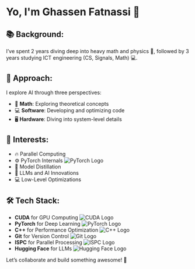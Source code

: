 # Yo, I'm Ghassen Fatnassi 👋  

## 📚 Background:
I’ve spent 2 years diving deep into heavy math and physics 🧮, followed by 3 years studying ICT engineering (CS, Signals, Math) 💻.

## 🤖 Approach:
I explore AI through three perspectives:
- 📐 **Math**: Exploring theoretical concepts
- 💻 **Software**: Developing and optimizing code
- 🖥️ **Hardware**: Diving into system-level details

## 🌟 Interests:
- 🔥 Parallel Computing  
- ⚙️ PyTorch Internals  ![PyTorch Logo](link-to-pytorch-logo)
- 🚀 Model Distillation  
- 🧠 LLMs and AI Innovations  
- 💻 Low-Level Optimizations  

## 🛠️ Tech Stack:
- **CUDA** for GPU Computing ![CUDA Logo](link-to-cuda-logo)
- **PyTorch** for Deep Learning ![PyTorch Logo](link-to-pytorch-logo)
- **C++** for Performance Optimization ![C++ Logo](link-to-cpp-logo)
- **Git** for Version Control ![Git Logo](link-to-git-logo)
- **ISPC** for Parallel Processing ![ISPC Logo](link-to-ispc-logo)
- **Hugging Face** for LLMs ![Hugging Face Logo](link-to-huggingface-logo)

Let’s collaborate and build something awesome! 🎉
